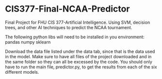 # CIS377-Final-NCAA-Predictor
Final Project for FHU CIS 377-Artificial Intelligence. Using SVM, decision trees, and other AI techniques to predict the NCAA tournament.

The following python libs will need to be installed in you environment:
  pandas
  numpy
  sklearn
  
 Download the data file listed under the data tab, since that is the data used in the model. Make sure to have all files of the project downloaded and in the same folder so they can all be excessed by the code. You should only have to run the main file, predictor.py, to get the results from each of the six different models.

